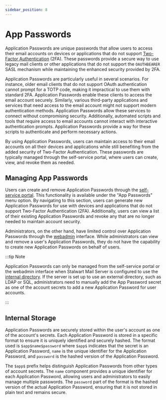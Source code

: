```yaml
---
sidebar_position: 8
---
```


# App Passwords

Application Passwords are unique passwords that allow users to access their email accounts on devices or applications that do not support [Two-Factor Authentication](/docs/auth/2fa) (2FA). These passwords provide a secure way to use legacy mail clients or other applications that do not support the `OAUTHBEARER` SASL mechanism while maintaining the enhanced security provided by 2FA.

Application Passwords are particularly useful in several scenarios. For instance, older email clients that do not support OAuth authentication cannot prompt for a TOTP code, making it impractical to use them with standard 2FA. Application Passwords enable these clients to access the email account securely. Similarly, various third-party applications and services that need access to the email account might not support modern authentication methods. Application Passwords allow these services to connect without compromising security. Additionally, automated scripts and tools that require access to email accounts cannot interact with interactive authentication prompts. Application Passwords provide a way for these scripts to authenticate and perform necessary actions.

By using Application Passwords, users can maintain access to their email accounts on all their devices and applications while still benefiting from the added security of Two-Factor Authentication. These passwords are typically managed through the self-service portal, where users can create, view, and revoke them as needed.

## Managing App Passwords

Users can create and remove Application Passwords through the [self-service portal](/docs/management/webadmin/selfservice). This functionality is available under the "App Passwords" menu option. By navigating to this section, users can generate new Application Passwords for use with devices and applications that do not support Two-Factor Authentication (2FA). Additionally, users can view a list of their existing Application Passwords and revoke any that are no longer needed to maintain account security.

Administrators, on the other hand, have limited control over Application Passwords through the [webadmin](/docs/management/webadmin/overview) interface. While administrators can view and remove a user's Application Passwords, they do not have the capability to create new Application Passwords on behalf of users. 

:::tip Note

Application Passwords can only be managed from the self-service portal or the webadmin interface when Stalwart Mail Server is configured to use the [internal directory](/docs/auth/directory/internal). If the server is set up to use an external directory, such as LDAP or SQL, administrators need to manually add the App Password secret as one of the account secrets to add a new Application Password for user accounts.

:::

## Internal Storage

Application Passwords are securely stored within the user's account as one of the account's secrets. Each Application Password is stored in a specific format to ensure it is uniquely identified and securely hashed. The format used is `$app$name$password` where `$app$` indicates that the secret is an Application Password, `name` is the unique identifier for the Application Password, and `password` is the hashed version of the Application Password.

The `$app$` prefix helps distinguish Application Passwords from other types of account secrets. The `name` component provides a unique identifier for each Application Password, allowing users and administrators to easily manage multiple passwords. The `password` part of the format is the hashed version of the actual Application Password, ensuring that it is not stored in plain text and remains secure. 
